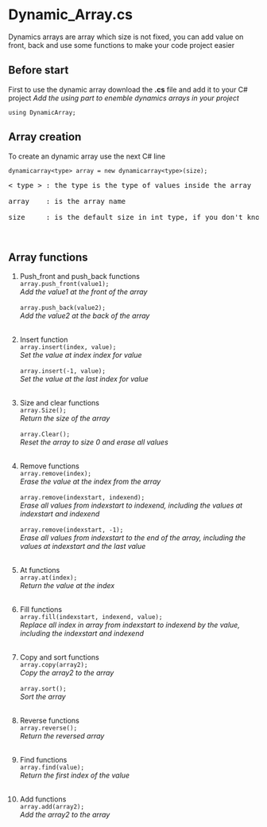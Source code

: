 # Dynamic_Array.cs

Dynamics arrays are array which size is not fixed, you can add value on front, back and use some functions to make your code project easier

## Before start

First to use the dynamic array download the **.cs** file and add it to your C# project
*Add the using part to enemble dynamics arrays in your project*

```using DynamicArray;```

## Array creation

To create an dynamic array use the next C# line

```dynamicarray<type> array = new dynamicarray<type>(size);```

<pre>< type > : the type is the type of values inside the array<br>
array    : is the array name<br>
size     : is the default size in int type, if you don't know what size you need use 0 as a empty array</pre><br>

## Array functions
1. Push_front and push_back functions <br>
```array.push_front(value1);``` <br>
*Add the value1 at the front of the array*<br><br>
```array.push_back(value2);```<br>
*Add the value2 at the back of the array*<br><br>

2. Insert function <br>
```array.insert(index, value);``` <br>
*Set the value at index index for value*<br><br>
```array.insert(-1, value);```<br>
*Set the value at the last index for value*<br><br>

3. Size and clear functions <br>
```array.Size();``` <br>
*Return the size of the array*<br><br>
```array.Clear();```<br>
*Reset the array to size 0 and erase all values*<br><br>

4. Remove functions <br>
```array.remove(index);``` <br>
*Erase the value at the index from the array*<br><br>
```array.remove(indexstart, indexend);```<br>
*Erase all values from indexstart to indexend, including the values at indexstart and indexend*<br><br>
```array.remove(indexstart, -1);```<br>
*Erase all values from indexstart to the end of the array, including the values at indexstart and the last value*<br><br>

5. At functions <br>
```array.at(index);``` <br>
*Return the value at the index*<br><br>

6. Fill functions <br>
```array.fill(indexstart, indexend, value);``` <br>
*Replace all index in array from indexstart to indexend by the value, including the indexstart and indexend*<br><br>

7. Copy and sort functions <br>
```array.copy(array2);``` <br>
*Copy the array2 to the array*<br><br>
```array.sort();``` <br>
*Sort the array*<br><br>

8. Reverse functions <br>
```array.reverse();``` <br>
*Return the reversed array*<br><br>

9. Find functions <br>
```array.find(value);``` <br>
*Return the first index of the value*<br><br>

10. Add functions <br>
```array.add(array2);``` <br>
*Add the array2 to the array*<br><br>
